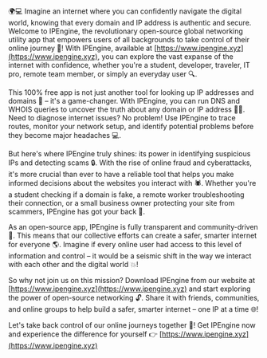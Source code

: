 🌍💻 Imagine an internet where you can confidently navigate the digital world, knowing that every domain and IP address is authentic and secure. Welcome to IPEngine, the revolutionary open-source global networking utility app that empowers users of all backgrounds to take control of their online journey 🚀! With IPEngine, available at [https://www.ipengine.xyz](https://www.ipengine.xyz), you can explore the vast expanse of the internet with confidence, whether you're a student, developer, traveler, IT pro, remote team member, or simply an everyday user 🔍.

This 100% free app is not just another tool for looking up IP addresses and domains 📡 – it's a game-changer. With IPEngine, you can run DNS and WHOIS queries to uncover the truth about any domain or IP address 🕵️‍♀️. Need to diagnose internet issues? No problem! Use IPEngine to trace routes, monitor your network setup, and identify potential problems before they become major headaches 💻.

But here's where IPEngine truly shines: its power in identifying suspicious IPs and detecting scams 🔒. With the rise of online fraud and cyberattacks, it's more crucial than ever to have a reliable tool that helps you make informed decisions about the websites you interact with 🕷️. Whether you're a student checking if a domain is fake, a remote worker troubleshooting their connection, or a small business owner protecting your site from scammers, IPEngine has got your back 💪.

As an open-source app, IPEngine is fully transparent and community-driven 🔑. This means that our collective efforts can create a safer, smarter internet for everyone 🌎. Imagine if every online user had access to this level of information and control – it would be a seismic shift in the way we interact with each other and the digital world 💥!

So why not join us on this mission? Download IPEngine from our website at [https://www.ipengine.xyz](https://www.ipengine.xyz) and start exploring the power of open-source networking 🔓. Share it with friends, communities, and online groups to help build a safer, smarter internet – one IP at a time 🌐!

Let's take back control of our online journeys together 💪! Get IPEngine now and experience the difference for yourself 👉 [https://www.ipengine.xyz](https://www.ipengine.xyz)